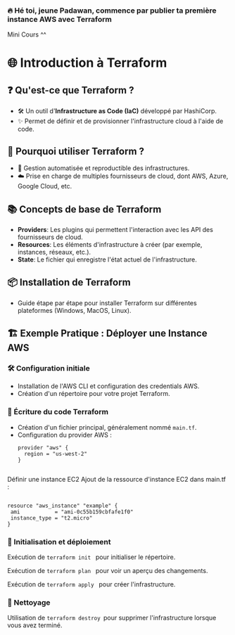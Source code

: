
### 🔥 Hé toi, jeune Padawan, commence par publier ta première instance AWS avec Terraform



Mini Cours ^^
# 🌐 Introduction à Terraform

## ❓ Qu'est-ce que Terraform ?
- 🛠 Un outil d'**Infrastructure as Code (IaC)** développé par HashiCorp.
- ✨ Permet de définir et de provisionner l'infrastructure cloud à l'aide de code.

## 🚀 Pourquoi utiliser Terraform ?
- 🔄 Gestion automatisée et reproductible des infrastructures.
- ☁️ Prise en charge de multiples fournisseurs de cloud, dont AWS, Azure, Google Cloud, etc.

## 📚 Concepts de base de Terraform
- **Providers**: Les plugins qui permettent l'interaction avec les API des fournisseurs de cloud.
- **Resources**: Les éléments d'infrastructure à créer (par exemple, instances, réseaux, etc.).
- **State**: Le fichier qui enregistre l'état actuel de l'infrastructure.

## 📦 Installation de Terraform
- Guide étape par étape pour installer Terraform sur différentes plateformes (Windows, MacOS, Linux).

## 🏗 Exemple Pratique : Déployer une Instance AWS

### 🛠 Configuration initiale
- Installation de l'AWS CLI et configuration des credentials AWS.
- Création d'un répertoire pour votre projet Terraform.

### 📝 Écriture du code Terraform
- Création d'un fichier principal, généralement nommé `main.tf`.
- Configuration du provider AWS :
  ```hcl
  provider "aws" {
    region = "us-west-2"
  }


Définir une instance EC2
Ajout de la ressource d'instance EC2 dans main.tf :
 ``` 

resource "aws_instance" "example" {
  ami           = "ami-0c55b159cbfafe1f0"
  instance_type = "t2.micro"
}

 ```

### 🚀 Initialisation et déploiement

Exécution de  ```terraform init ``` pour initialiser le répertoire.

Exécution de  ```terraform plan ``` pour voir un aperçu des changements.

Exécution de  ```terraform apply ``` pour créer l'infrastructure.

### 🧹 Nettoyage
Utilisation de  ```terraform destroy ```pour supprimer l'infrastructure lorsque vous avez terminé.



